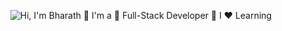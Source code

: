 
<p align="center">
  <img src="https://github.com/user-attachments/assets/55c3e4d7-47dd-463f-a020-bb8011bb3a0a" alt="Hi, I'm Bharath 👋 I'm a 🚀 Full-Stack Developer 🚀 I ❤️ Learning ">
</p>


